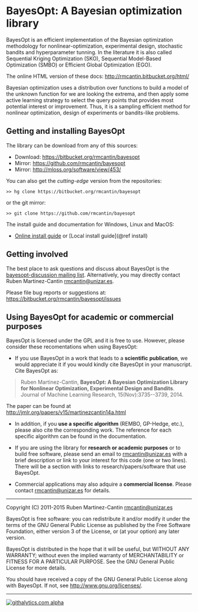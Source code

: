 BayesOpt: A Bayesian optimization library
=========================================

BayesOpt is an efficient implementation of the Bayesian optimization
methodology for nonlinear-optimization, experimental design,
stochastic bandits and hyperparameter tunning. In the literature it is
also called Sequential Kriging Optimization (SKO), Sequential
Model-Based Optimization (SMBO) or Efficient Global Optimization
(EGO).

The online HTML version of these docs:
<http://rmcantin.bitbucket.org/html/>

Bayesian optimization uses a distribution over functions to build a
model of the unknown function for we are looking the extrema, and then
apply some active learning strategy to select the query points that
provides most potential interest or improvement. Thus, it is a
sampling efficient method for nonlinear optimization, design of
experiments or bandits-like problems.


Getting and installing BayesOpt
-------------------------------

The library can be download from any of this sources:

- Download: <https://bitbucket.org/rmcantin/bayesopt>
- Mirror: <https://github.com/rmcantin/bayesopt>
- Mirror: <http://mloss.org/software/view/453/>

You can also get the *cutting-edge* version from the repositories:

    >> hg clone https://bitbucket.org/rmcantin/bayesopt

or the git mirror:

    >> git clone https://github.com/rmcantin/bayesopt



The install guide and documentation for Windows, Linux and MacOS:
- [Online install guide](http://rmcantin.bitbucket.org/html/install.html) 
  or [Local install guide](@ref install)


Getting involved
----------------

The best place to ask questions and discuss about BayesOpt is the
[bayesopt-discussion mailing
list](https://groups.google.com/forum/#!forum/bayesopt-discussion). Alternatively,
you may directly contact Ruben Martinez-Cantin <rmcantin@unizar.es>.

Please file bug reports or suggestions at:
https://bitbucket.org/rmcantin/bayesopt/issues


Using BayesOpt for academic or commercial purposes
--------------------------------------------------

BayesOpt is licensed under the GPL and it is free to use. However,
please consider these recomentations when using BayesOpt:

- If you use BayesOpt in a work that leads to a **scientific
publication**, we would appreciate it if you would kindly cite BayesOpt
in your manuscript. Cite BayesOpt as:

> Ruben Martinez-Cantin, **BayesOpt: A Bayesian Optimization
> Library for Nonlinear Optimization, Experimental Design and
> Bandits**. Journal of Machine Learning Research, 15(Nov):3735--3739, 2014.

The paper can be found at http://jmlr.org/papers/v15/martinezcantin14a.html

- In addition, if you **use a specific algorithm** (REMBO, GP-Hedge,
etc.), please also cite the corresponding work. The reference for each
specific algorithm can be found in the documentation.

- If you are using the library for **research or academic purposes** or to
build free software, please send an email to <rmcantin@unizar.es> with
a brief description or link to your interest for this code (one or two
lines). There will be a section with links to research/papers/software
that use BayesOpt.

- Commercial applications may also adquire a **commercial license**. Please
contact <rmcantin@unizar.es> for details.


----------------------------------------------------------------------

Copyright (C) 2011-2015 Ruben Martinez-Cantin <rmcantin@unizar.es>

BayesOpt is free software: you can redistribute it and/or modify it
under the terms of the GNU General Public License as published by the
Free Software Foundation, either version 3 of the License, or (at your
option) any later version.

BayesOpt is distributed in the hope that it will be useful, but
WITHOUT ANY WARRANTY; without even the implied warranty of
MERCHANTABILITY or FITNESS FOR A PARTICULAR PURPOSE. See the GNU
General Public License for more details.

You should have received a copy of the GNU General Public License
along with BayesOpt. If not, see <http://www.gnu.org/licenses/>.

----------------------------------------------------------------------

[![githalytics.com alpha](https://cruel-carlota.pagodabox.com/78838f26cf7d3fa7f8bda3a05eb63017 "githalytics.com")](http://githalytics.com/rmcantin/bayesopt)
